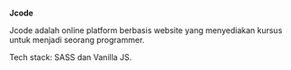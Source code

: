 **Jcode**

Jcode adalah online platform berbasis website yang menyediakan kursus untuk menjadi seorang programmer.

Tech stack: SASS dan Vanilla JS.
